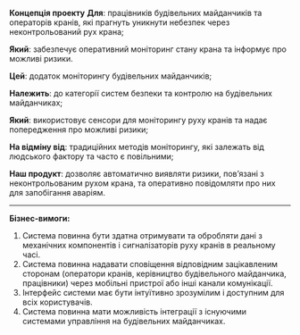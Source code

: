 **Концепція проекту**
**Для**: працівників будівельних майданчиків та операторів кранів, які прагнуть уникнути небезпек через неконтрольований рух крана;

**Який**: забезпечує оперативний моніторинг стану крана та інформує про можливі ризики.

**Цей**: додаток моніторингу будівельних майданчиків;

**Належить**: до категорії систем безпеки та контролю на будівельних майданчиках;

**Який**: використовує сенсори для моніторингу руху кранів та надає попередження про можливі ризики;

**На відміну від**: традиційних методів моніторингу, які залежать від людського фактору та часто є повільними;

**Наш продукт**: дозволяє автоматично виявляти ризики, пов’язані з неконтрольованим рухом крана, та оперативно повідомляти про них для запобігання аваріям.

---

**Бізнес-вимоги:**

1. Система повинна бути здатна отримувати та обробляти дані з механічних компонентів і сигналізаторів руху кранів в реальному часі.
2. Система повинна надавати сповіщення відповідним зацікавленим сторонам (оператори кранів, керівництво будівельного майданчика, працівники) через мобільні пристрої або інші канали комунікації.
3. Інтерфейс системи має бути інтуїтивно зрозумілим і доступним для всіх користувачів.
4. Система повинна мати можливість інтеграції з існуючими системами управління на будівельних майданчиках.